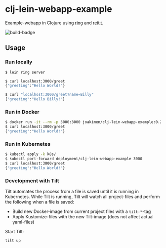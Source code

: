 # clj-lein-webapp-example

Example-webapp in Clojure using [ring](https://github.com/ring-clojure/ring) and [reitit](https://github.com/metosin/reitit).

![build-badge](https://github.com/joakimen/clj-lein-webapp-example/actions/workflows/clojure.yml/badge.svg)

## Usage

### Run locally

```sh
$ lein ring server

$ curl localhost:3000/greet           
{"greeting":"Hello World!"}

$ curl "localhost:3000/greet?name=Billy"
{"greeting":"Hello Billy!"} 
```

### Run in Docker

```sh
$ docker run -it --rm -p 3000:3000 joakimen/clj-lein-webapp-example:0.2.0
$ curl localhost:3000/greet
{"greeting":"Hello World!"}
```

### Run in Kubernetes

```sh
$ kubectl apply -k k8s/
$ kubectl port-forward deployment/clj-lein-webapp-example 3000
$ curl localhost:3000/greet
{"greeting":"Hello World!"}
```

### Development with Tilt

Tilt automates the process from a file is saved until it is running in Kubernetes. While Tilt is running, Tilt will watch all project-files and perform the following when a file is saved:

* Build new Docker-image from current project files with a `tilt-*`-tag
* Apply Kustomize-files with the new Tilt-image (does not affect actual yaml-files)

Start Tilt:

```sh
tilt up
```
